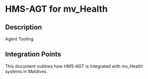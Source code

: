 # HMS-AGT for mv_Health

## Description

Agent Tooling

## Integration Points

This document outlines how HMS-AGT is integrated with mv_Health systems in Maldives.
